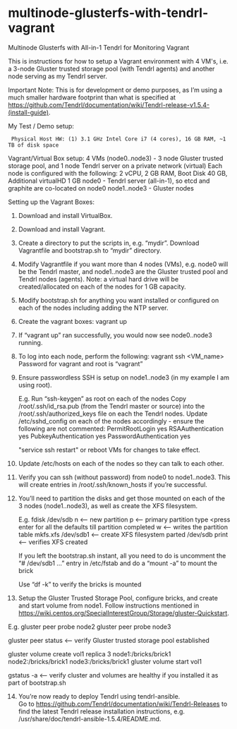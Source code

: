 # multinode-glusterfs-with-tendrl-vagrant
Multinode Glusterfs with All-in-1 Tendrl for Monitoring Vagrant 

This is instructions for how to setup a Vagrant environment with 4 VM's, i.e. a 3-node Gluster trusted storage pool (with Tendrl agents) and another node serving as my Tendrl server.  

Important Note: This is for development or demo purposes, as I’m using a much smaller hardware footprint than what is specified at https://github.com/Tendrl/documentation/wiki/Tendrl-release-v1.5.4-(install-guide).

My Test / Demo setup:

	 Physical Host HW: (1) 3.1 GHz Intel Core i7 (4 cores), 16 GB RAM, ~1 TB of disk space
	
   Vagrant/Virtual Box setup:
      4 VMs (node0..node3) - 3 node Gluster trusted storage pool, and 1 node Tendrl server on a private network (virtual)
      Each node is configured with the following: 2 vCPU, 2 GB RAM, Boot Disk 40 GB, Additional virtualHD 1 GB
		  node0 - Tendrl server (all-in-1), so etcd and graphite are co-located on node0
      node1..node3 - Gluster nodes

Setting up the Vagrant Boxes:

1. Download and install VirtualBox.

2. Download and install Vagrant.

3. Create a directory to put the scripts in, e.g. “mydir”.  Download Vagrantfile and bootstrap.sh to “mydir” directory.

4. Modify Vagrantfile if you want more than 4 nodes (VMs), e.g. node0 will be the Tendrl master, and node1..node3 are the Gluster trusted pool and Tendrl nodes (agents).  Note: a virtual hard drive will be created/allocated on each of the nodes for 1 GB capacity.

5. Modify bootstrap.sh for anything you want installed or configured on each of the nodes including adding the NTP server.

6. Create the vagrant boxes:
          vagrant up

7. If “vagrant up” ran successfully, you would now see node0..node3 running.

8. To log into each node, perform the following:
          vagrant ssh <VM_name>
          Password for vagrant and root is “vagrant”
          
9. Ensure passwordless SSH is setup on node1..node3 (in my example I am using root).

	E.g. Run “ssh-keygen” as root on each of the nodes
	Copy /root/.ssh/id_rsa.pub (from the Tendrl master or source) into the /root/.ssh/authorized_keys file on each the Tendrl nodes.
	Update /etc/sshd_config on each of the nodes accordingly - ensure the following are not commented:
          PermitRootLogin yes
          RSAAuthentication yes
          PubkeyAuthentication yes
          PasswordAuthentication yes
          
	"service ssh restart" or reboot VMs for changes to take effect.
  
10. Update /etc/hosts on each of the nodes so they can talk to each other.

11. Verify you can ssh (without password) from node0 to node1..node3.  This will create entries in /root/.ssh/known_hosts if you’re successful.

12. You’ll need to partition the disks and get those mounted on each of the 3 nodes (node1..node3), as well as create the XFS filesystem.

	E.g. fdisk /dev/sdb
		n 	<— new partition
		p 	<— primary partition type
		<press enter for all the defaults till partition completed
		w	<— writes the partition table
	mkfs.xfs /dev/sdb1	<— create XFS filesystem
	parted /dev/sdb print	<— verifies XFS created

	If you left the bootstrap.sh instant, all you need to do is uncomment the “# /dev/sdb1 …” entry in /etc/fstab and do a “mount -a” to mount the brick

	Use “df -k” to verify the bricks is mounted

13. Setup the Gluster Trusted Storage Pool, configure bricks, and create and start volume from node1.  Follow instructions mentioned in https://wiki.centos.org/SpecialInterestGroup/Storage/gluster-Quickstart.

E.g.
	gluster peer probe node2
  gluster peer probe node3

  gluster peer status	<— verify Gluster trusted storage pool established

  gluster volume create vol1 replica 3 node1:/bricks/brick1 node2:/bricks/brick1 node3:/bricks/brick1
  gluster volume start vol1

  gstatus -a	<— verify cluster and volumes are healthy if you installed it as part of bootstrap.sh

14. You’re now ready to deploy Tendrl using tendrl-ansible.  
   Go to https://github.com/Tendrl/documentation/wiki/Tendrl-Releases to find the latest Tendrl release installation instructions, e.g. /usr/share/doc/tendrl-ansible-1.5.4/README.md.

